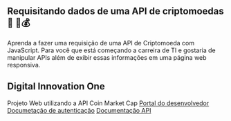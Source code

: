 ## Requisitando dados de uma API de criptomoedas :money_with_wings: :money_mouth_face::moneybag:



Aprenda a fazer uma requisição de uma API de Criptomoeda com JavaScript. Para você que está começando a carreira de TI e gostaria de manipular APIs além de exibir essas informações em uma página web responsiva.



## Digital Innovation One

Projeto Web utilizando a API Coin Market Cap
[Portal do desenvolvedor](https://pro.coinmarketcap.com/account)
[Documetação de autenticação](https://coinmarketcap.com/api/documentation/v1/#section/Authentication)
[Documentação API](https://coinmarketcap.com/api/documentation/v1/#)